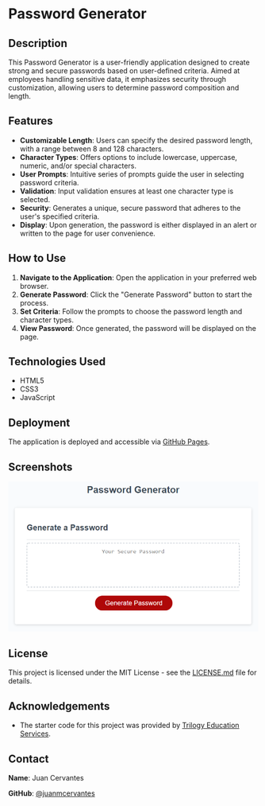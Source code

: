 # Password Generator

## Description

This Password Generator is a user-friendly application designed to create strong and secure passwords based on user-defined criteria. Aimed at employees handling sensitive data, it emphasizes security through customization, allowing users to determine password composition and length.

## Features

- **Customizable Length**: Users can specify the desired password length, with a range between 8 and 128 characters.
- **Character Types**: Offers options to include lowercase, uppercase, numeric, and/or special characters.
- **User Prompts**: Intuitive series of prompts guide the user in selecting password criteria.
- **Validation**: Input validation ensures at least one character type is selected.
- **Security**: Generates a unique, secure password that adheres to the user's specified criteria.
- **Display**: Upon generation, the password is either displayed in an alert or written to the page for user convenience.

## How to Use

1. **Navigate to the Application**: Open the application in your preferred web browser.
2. **Generate Password**: Click the "Generate Password" button to start the process.
3. **Set Criteria**: Follow the prompts to choose the password length and character types.
4. **View Password**: Once generated, the password will be displayed on the page.

## Technologies Used

- HTML5
- CSS3
- JavaScript

## Deployment

The application is deployed and accessible via [GitHub Pages](<GitHub-Pages-Link>).

## Screenshots

![Application Preview](./Assets/03-javascript-homework-demo.png)

## License

This project is licensed under the MIT License - see the [LICENSE.md](LICENSE.md) file for details.

## Acknowledgements

- The starter code for this project was provided by [Trilogy Education Services](https://www.trilogyed.com/).

## Contact

**Name**: Juan Cervantes

**GitHub**: [@juanmcervantes](https://github.com/juanmcervantes)

